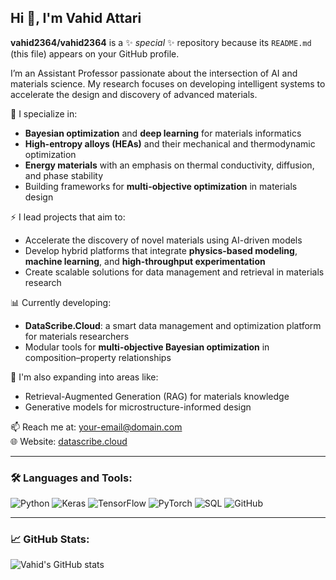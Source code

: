## Hi 👋, I'm Vahid Attari


**vahid2364/vahid2364** is a ✨ _special_ ✨ repository because its `README.md` (this file) appears on your GitHub profile.

I’m an Assistant Professor passionate about the intersection of AI and materials science. My research focuses on developing intelligent systems to accelerate the design and discovery of advanced materials.

🔬 I specialize in:
- **Bayesian optimization** and **deep learning** for materials informatics
- **High-entropy alloys (HEAs)** and their mechanical and thermodynamic optimization
- **Energy materials** with an emphasis on thermal conductivity, diffusion, and phase stability
- Building frameworks for **multi-objective optimization** in materials design

⚡ I lead projects that aim to:
- Accelerate the discovery of novel materials using AI-driven models
- Develop hybrid platforms that integrate **physics-based modeling**, **machine learning**, and **high-throughput experimentation**
- Create scalable solutions for data management and retrieval in materials research

📊 Currently developing:
- **DataScribe.Cloud**: a smart data management and optimization platform for materials researchers
- Modular tools for **multi-objective Bayesian optimization** in composition–property relationships

🧠 I'm also expanding into areas like:
- Retrieval-Augmented Generation (RAG) for materials knowledge
- Generative models for microstructure-informed design

📫 Reach me at: your-email@domain.com  
🌐 Website: [datascribe.cloud](https://datascribe.cloud)


---

### 🛠️ Languages and Tools:
![Python](https://img.shields.io/badge/Python-3776AB?style=flat&logo=python&logoColor=white)
![Keras](https://img.shields.io/badge/Keras-D00000?style=flat&logo=keras&logoColor=white)
![TensorFlow](https://img.shields.io/badge/TensorFlow-FF6F00?style=flat&logo=tensorflow&logoColor=white)
![PyTorch](https://img.shields.io/badge/PyTorch-EE4C2C?style=flat&logo=pytorch&logoColor=white)
![SQL](https://img.shields.io/badge/SQL-4479A1?style=flat&logo=mysql&logoColor=white)
![GitHub](https://img.shields.io/badge/GitHub-181717?style=flat&logo=github)

---

### 📈 GitHub Stats:
![Vahid's GitHub stats](https://github-readme-stats.vercel.app/api?username=YOUR_GITHUB_USERNAME&show_icons=true&theme=default)
